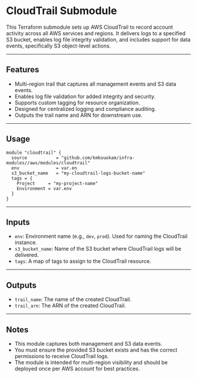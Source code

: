  # CloudTrail Submodule

This Terraform submodule sets up AWS CloudTrail to record account activity across all AWS services and regions. It delivers logs to a specified S3 bucket, enables log file integrity validation, and includes support for data events, specifically S3 object-level actions.

---

## Features

- Multi-region trail that captures all management events and S3 data events.
- Enables log file validation for added integrity and security.
- Supports custom tagging for resource organization.
- Designed for centralized logging and compliance auditing.
- Outputs the trail name and ARN for downstream use.

---

## Usage

```hcl
module "cloudtrail" {
  source           = "github.com/kmkouokam/infra-modules//aws/modules/cloudtrail"
  env              = var.en
  s3_bucket_name   = "my-cloudtrail-logs-bucket-name"
  tags = {
    Project     = "my-project-name"
    Environment = var.env
  }
}
```

---

## Inputs

- `env`: Environment name (e.g., `dev`, `prod`). Used for naming the CloudTrail instance.
- `s3_bucket_name`: Name of the S3 bucket where CloudTrail logs will be delivered.
- `tags`: A map of tags to assign to the CloudTrail resource.

---

## Outputs

- `trail_name`: The name of the created CloudTrail.
- `trail_arn`: The ARN of the created CloudTrail.

---

## Notes

- This module captures both management and S3 data events.
- You must ensure the provided S3 bucket exists and has the correct permissions to receive CloudTrail logs.
- The module is intended for multi-region visibility and should be deployed once per AWS account for best practices.
